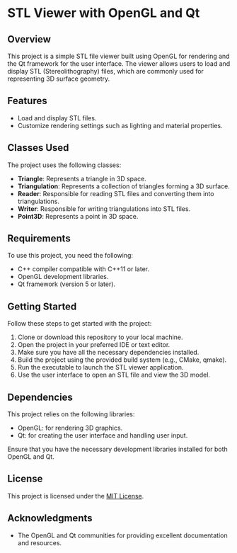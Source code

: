 # STL Viewer with OpenGL and Qt

## Overview
This project is a simple STL file viewer built using OpenGL for rendering and the Qt framework for the user interface. The viewer allows users to load and display STL (Stereolithography) files, which are commonly used for representing 3D surface geometry.

## Features
- Load and display STL files.
- Customize rendering settings such as lighting and material properties.

## Classes Used
The project uses the following classes:

- **Triangle**: Represents a triangle in 3D space.
- **Triangulation**: Represents a collection of triangles forming a 3D surface.
- **Reader**: Responsible for reading STL files and converting them into triangulations.
- **Writer**: Responsible for writing triangulations into STL files.
- **Point3D**: Represents a point in 3D space.

## Requirements
To use this project, you need the following:

- C++ compiler compatible with C++11 or later.
- OpenGL development libraries.
- Qt framework (version 5 or later).

## Getting Started
Follow these steps to get started with the project:

1. Clone or download this repository to your local machine.
2. Open the project in your preferred IDE or text editor.
3. Make sure you have all the necessary dependencies installed.
4. Build the project using the provided build system (e.g., CMake, qmake).
5. Run the executable to launch the STL viewer application.
6. Use the user interface to open an STL file and view the 3D model.

## Dependencies
This project relies on the following libraries:
- OpenGL: for rendering 3D graphics.
- Qt: for creating the user interface and handling user input.

Ensure that you have the necessary development libraries installed for both OpenGL and Qt.

## License
This project is licensed under the [MIT License](LICENSE).

## Acknowledgments
- The OpenGL and Qt communities for providing excellent documentation and resources.
